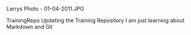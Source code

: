Larrys Photo - 01-04-2011.JPG 

TrainingRepo
Updating the Training Repository
I am just learning about Markdown and Git

